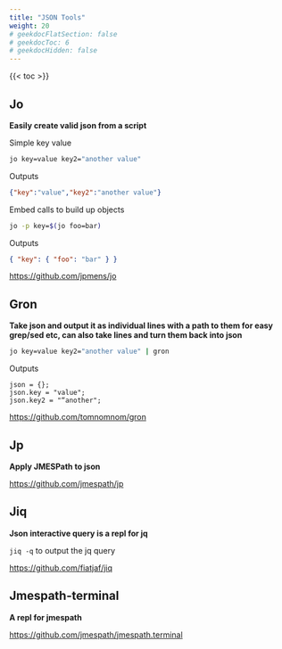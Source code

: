 ```yaml
---
title: "JSON Tools"
weight: 20
# geekdocFlatSection: false
# geekdocToc: 6
# geekdocHidden: false
---
```

{{< toc >}}
## Jo
**Easily create valid json from a script**

Simple key value
```bash
jo key=value key2="another value"
```
Outputs
```json
{"key":"value","key2":"another value"}
```

Embed calls to build up objects
```bash
jo -p key=$(jo foo=bar) 
```
Outputs
```json
{ "key": { "foo": "bar" } }
```

https://github.com/jpmens/jo

## Gron
**Take json and output it as individual lines with a path to them for easy grep/sed etc, can also take lines and turn them back into json**

```bash
jo key=value key2="another value" | gron
```
Outputs
```
json = {};
json.key = "value";
json.key2 = "“another";
```

https://github.com/tomnomnom/gron

## Jp
**Apply JMESPath to json**

https://github.com/jmespath/jp

## Jiq
**Json interactive query is a repl for jq**

`jiq -q` to output the jq query

https://github.com/fiatjaf/jiq

## Jmespath-terminal
**A repl for jmespath**

https://github.com/jmespath/jmespath.terminal
